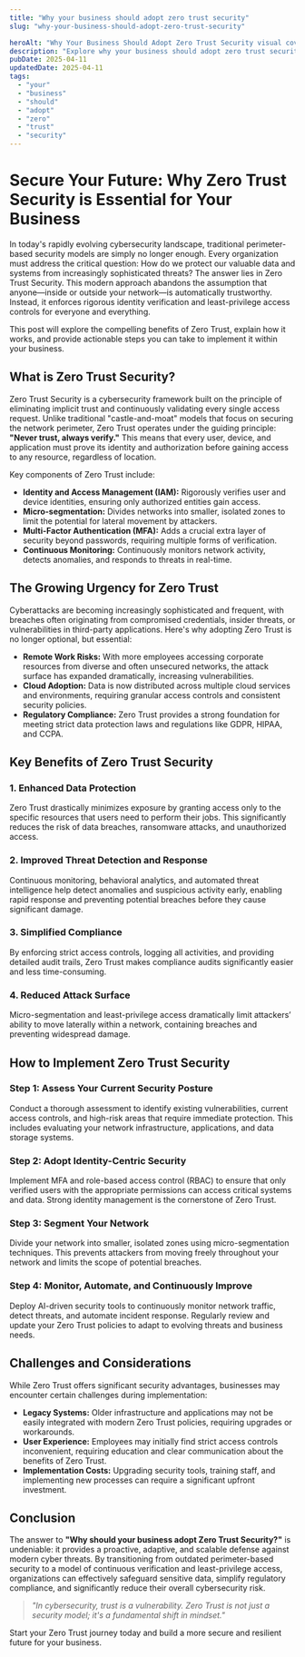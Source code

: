 ```yaml
---
title: "Why your business should adopt zero trust security"
slug: "why-your-business-should-adopt-zero-trust-security"

heroAlt: "Why Your Business Should Adopt Zero Trust Security visual cover image"
description: "Explore why your business should adopt zero trust security in this detailed guide, offering insights, strategies, and practical tips to enhance your understanding and application of the topic."
pubDate: 2025-04-11
updatedDate: 2025-04-11
tags:
  - "your"
  - "business"
  - "should"
  - "adopt"
  - "zero"
  - "trust"
  - "security"
---
```


# Secure Your Future: Why Zero Trust Security is Essential for Your Business

In today's rapidly evolving cybersecurity landscape, traditional perimeter-based security models are simply no longer enough. Every organization must address the critical question: How do we protect our valuable data and systems from increasingly sophisticated threats? The answer lies in Zero Trust Security. This modern approach abandons the assumption that anyone—inside or outside your network—is automatically trustworthy. Instead, it enforces rigorous identity verification and least-privilege access controls for everyone and everything.

This post will explore the compelling benefits of Zero Trust, explain how it works, and provide actionable steps you can take to implement it within your business.

## What is Zero Trust Security?

Zero Trust Security is a cybersecurity framework built on the principle of eliminating implicit trust and continuously validating every single access request. Unlike traditional "castle-and-moat" models that focus on securing the network perimeter, Zero Trust operates under the guiding principle: **"Never trust, always verify."** This means that every user, device, and application must prove its identity and authorization before gaining access to any resource, regardless of location.

Key components of Zero Trust include:

- **Identity and Access Management (IAM):** Rigorously verifies user and device identities, ensuring only authorized entities gain access.
- **Micro-segmentation:** Divides networks into smaller, isolated zones to limit the potential for lateral movement by attackers.
- **Multi-Factor Authentication (MFA):** Adds a crucial extra layer of security beyond passwords, requiring multiple forms of verification.
- **Continuous Monitoring:** Continuously monitors network activity, detects anomalies, and responds to threats in real-time.

## The Growing Urgency for Zero Trust

Cyberattacks are becoming increasingly sophisticated and frequent, with breaches often originating from compromised credentials, insider threats, or vulnerabilities in third-party applications. Here's why adopting Zero Trust is no longer optional, but essential:

- **Remote Work Risks:** With more employees accessing corporate resources from diverse and often unsecured networks, the attack surface has expanded dramatically, increasing vulnerabilities.
- **Cloud Adoption:** Data is now distributed across multiple cloud services and environments, requiring granular access controls and consistent security policies.
- **Regulatory Compliance:** Zero Trust provides a strong foundation for meeting strict data protection laws and regulations like GDPR, HIPAA, and CCPA.

## Key Benefits of Zero Trust Security

### 1. Enhanced Data Protection

Zero Trust drastically minimizes exposure by granting access only to the specific resources that users need to perform their jobs. This significantly reduces the risk of data breaches, ransomware attacks, and unauthorized access.

### 2. Improved Threat Detection and Response

Continuous monitoring, behavioral analytics, and automated threat intelligence help detect anomalies and suspicious activity early, enabling rapid response and preventing potential breaches before they cause significant damage.

### 3. Simplified Compliance

By enforcing strict access controls, logging all activities, and providing detailed audit trails, Zero Trust makes compliance audits significantly easier and less time-consuming.

### 4. Reduced Attack Surface

Micro-segmentation and least-privilege access dramatically limit attackers’ ability to move laterally within a network, containing breaches and preventing widespread damage.

## How to Implement Zero Trust Security

### Step 1: Assess Your Current Security Posture

Conduct a thorough assessment to identify existing vulnerabilities, current access controls, and high-risk areas that require immediate protection. This includes evaluating your network infrastructure, applications, and data storage systems.

### Step 2: Adopt Identity-Centric Security

Implement MFA and role-based access control (RBAC) to ensure that only verified users with the appropriate permissions can access critical systems and data. Strong identity management is the cornerstone of Zero Trust.

### Step 3: Segment Your Network

Divide your network into smaller, isolated zones using micro-segmentation techniques. This prevents attackers from moving freely throughout your network and limits the scope of potential breaches.

### Step 4: Monitor, Automate, and Continuously Improve

Deploy AI-driven security tools to continuously monitor network traffic, detect threats, and automate incident response. Regularly review and update your Zero Trust policies to adapt to evolving threats and business needs.

## Challenges and Considerations

While Zero Trust offers significant security advantages, businesses may encounter certain challenges during implementation:

- **Legacy Systems:** Older infrastructure and applications may not be easily integrated with modern Zero Trust policies, requiring upgrades or workarounds.
- **User Experience:** Employees may initially find strict access controls inconvenient, requiring education and clear communication about the benefits of Zero Trust.
- **Implementation Costs:** Upgrading security tools, training staff, and implementing new processes can require a significant upfront investment.

## Conclusion

The answer to **"Why should your business adopt Zero Trust Security?"** is undeniable: it provides a proactive, adaptive, and scalable defense against modern cyber threats. By transitioning from outdated perimeter-based security to a model of continuous verification and least-privilege access, organizations can effectively safeguard sensitive data, simplify regulatory compliance, and significantly reduce their overall cybersecurity risk.

> _"In cybersecurity, trust is a vulnerability. Zero Trust is not just a security model; it's a fundamental shift in mindset."_

Start your Zero Trust journey today and build a more secure and resilient future for your business.

